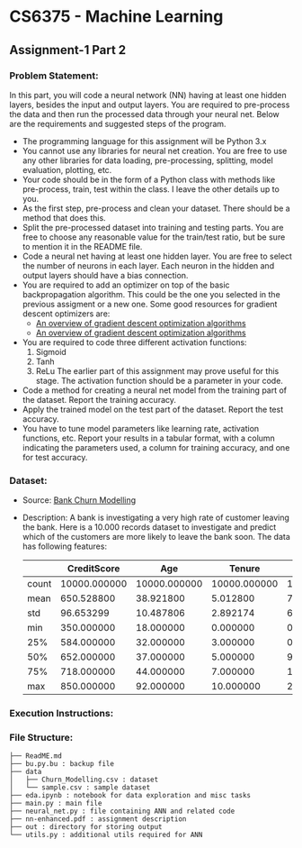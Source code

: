 # CS6375 - Machine Learning
## Assignment-1 Part 2

### Problem Statement:
In this part, you will code a neural network (NN) having at least one hidden layers, besides the input and output layers. You are required to pre-process the data and then run the processed data through your neural net. Below are the requirements and suggested steps of the program.

- The programming language for this assignment will be Python 3.x
- You cannot use any libraries for neural net creation. You are free to use any other libraries for data loading, pre-processing, splitting, model evaluation, plotting, etc.
- Your code should be in the form of a Python class with methods like pre-process, train, test within the class. I leave the other details up to you.
- As the first step, pre-process and clean your dataset. There should be a method that does this.
- Split the pre-processed dataset into training and testing parts. You are free to choose any reasonable value for the train/test ratio, but be sure to mention it in the README file.
- Code a neural net having at least one hidden layer. You are free to select the number of neurons in each layer. Each neuron in the hidden and output layers should have a bias connection.
- You are required to add an optimizer on top of the basic backpropagation
algorithm. This could be the one you selected in the previous assigment
or a new one. Some good resources for gradient descent optimizers are: 
  - [An overview of gradient descent optimization algorithms](https://arxiv.org/pdf/1609.04747.pdf)
  - [An overview of gradient descent optimization algorithms](https://ruder.io/optimizing-gradient-descent/)
- You are required to code three different activation functions:
  1. Sigmoid 
  2. Tanh
  3. ReLu
  The earlier part of this assignment may prove useful for this stage. The activation function should be a parameter in your code.
- Code a method for creating a neural net model from the training part of the dataset. Report the training accuracy.
- Apply the trained model on the test part of the dataset. Report the test accuracy.
- You have to tune model parameters like learning rate, activation functions, etc. Report your results in a tabular format, with a column indicating the parameters used, a column for training accuracy, and one for test accuracy.

### Dataset: 
- Source: [Bank Churn Modelling](https://www.kaggle.com/datasets/filippoo/deep-learning-az-ann/download?datasetVersionNumber=1)
- Description:
  A bank is investigating a very high rate of customer leaving the bank. Here is a 10.000 records dataset to investigate and predict which of the customers are more likely to leave the bank soon.
  The data has following features:
       
     |   | CreditScore | Age | Tenure | Balance | NumOfProducts | HasCrCard | IsActiveMember | EstimatedSalary | Exited | 
     |--|---|---|---|---|---|---|---|---|---|
     | count | 10000.000000 | 10000.000000 | 10000.000000 | 10000.000000 | 10000.000000 | 10000.00000 | 10000.000000 | 10000.000000 | 10000.000000 | 
     | mean | 650.528800 | 38.921800 | 5.012800 | 76485.889288 | 1.530200 | 0.70550 | 0.515100 | 100090.239881 | 0.203700 | 
     | std | 96.653299 | 10.487806 | 2.892174 | 62397.405202 | 0.581654 | 0.45584 | 0.499797 | 57510.492818 | 0.402769 | 
     | min | 350.000000 | 18.000000 | 0.000000 | 0.000000 | 1.000000 | 0.00000 | 0.000000 | 11.580000 | 0.000000 | 
     | 25% | 584.000000 | 32.000000 | 3.000000 | 0.000000 | 1.000000 | 0.00000 | 0.000000 | 51002.110000 | 0.000000 | 
     | 50% | 652.000000 | 37.000000 | 5.000000 | 97198.540000 | 1.000000 | 1.00000 | 1.000000 | 100193.915000 | 0.000000 | 
     | 75% | 718.000000 | 44.000000 | 7.000000 | 127644.240000 | 2.000000 | 1.00000 | 1.000000 | 149388.247500 | 0.000000 | 
     | max | 850.000000 | 92.000000 | 10.000000 | 250898.090000 | 4.000000 | 1.00000 | 1.000000 | 199992.480000 | 1.000000 |


### Execution Instructions:

### File Structure:
``` .
├── ReadME.md
├── bu.py.bu : backup file
├── data
│   ├── Churn_Modelling.csv : dataset
│   └── sample.csv : sample dataset
├── eda.ipynb : notebook for data exploration and misc tasks 
├── main.py : main file
├── neural_net.py : file containing ANN and related code
├── nn-enhanced.pdf : assignment description
├── out : directory for storing output
└── utils.py : additional utils required for ANN
```